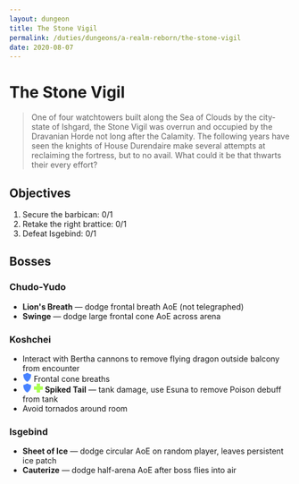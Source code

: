```yaml
---
layout: dungeon
title: The Stone Vigil
permalink: /duties/dungeons/a-realm-reborn/the-stone-vigil
date: 2020-08-07
---
```


# The Stone Vigil

> One of four watchtowers built along the Sea of Clouds by the city-state of Ishgard, the Stone Vigil was overrun and occupied by the Dravanian Horde not long after the Calamity. The following years have seen the knights of House Durendaire make several attempts at reclaiming the fortress, but to no avail. What could it be that thwarts their every effort?

## Objectives

1. Secure the barbican: 0/1
2. Retake the right brattice:  0/1
3. Defeat Isgebind: 0/1

## Bosses

### Chudo-Yudo

- **Lion's Breath** — dodge frontal breath AoE (not telegraphed)
- **Swinge** — dodge large frontal cone AoE across arena

### Koshchei

- Interact with Bertha cannons to remove flying dragon outside balcony from encounter
- ![](/assets/icons/role-tank.png) Frontal cone breaths
- ![](/assets/icons/role-tank.png) ![](/assets/icons/role-healer.png) **Spiked Tail** — tank damage, use Esuna to remove Poison debuff from tank
- Avoid tornados around room

### Isgebind

- **Sheet of Ice** — dodge circular AoE on random player, leaves persistent ice patch
- **Cauterize** — dodge half-arena AoE after boss flies into air

